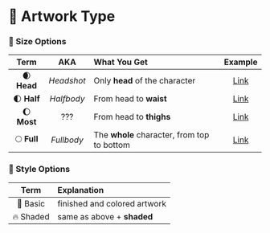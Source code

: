 # 🎨 Artwork Type

### 📏 Size Options

| Term | AKA | What You Get | Example
|:-:|:-:|:-|:-:
| 🌒 **Head** | *Headshot* | Only **head** of the character | [Link](assets/examples/head1.png)
| 🌓 **Half** | *Halfbody* | From head to **waist** | [Link]()
| 🌔 **Most** | ???        | From head to **thighs** | [Link](assets/examples/most1.png)
| 🌕 **Full** | *Fullbody* | The **whole** character, from top to bottom | [Link](assets/examples/full1.png)

### 📝 Style Options

| Term | Explanation
|:-:|:-
| 💚 Basic | finished and colored artwork
| 🔥 Shaded | same as above + **shaded**